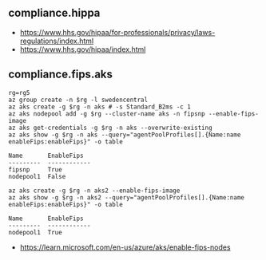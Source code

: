 ## compliance.hippa

- https://www.hhs.gov/hipaa/for-professionals/privacy/laws-regulations/index.html
- https://www.hhs.gov/hipaa/index.html

## compliance.fips.aks

```
rg=rg5
az group create -n $rg -l swedencentral
az aks create -g $rg -n aks # -s Standard_B2ms -c 1
az aks nodepool add -g $rg --cluster-name aks -n fipsnp --enable-fips-image
az aks get-credentials -g $rg -n aks --overwrite-existing
az aks show -g $rg -n aks --query="agentPoolProfiles[].{Name:name enableFips:enableFips}" -o table

Name       EnableFips
---------  ------------
fipsnp     True
nodepool1  False
```

```
az aks create -g $rg -n aks2 --enable-fips-image
az aks show -g $rg -n aks2 --query="agentPoolProfiles[].{Name:name enableFips:enableFips}" -o table

Name       EnableFips
---------  ------------
nodepool1  True
```

- https://learn.microsoft.com/en-us/azure/aks/enable-fips-nodes
